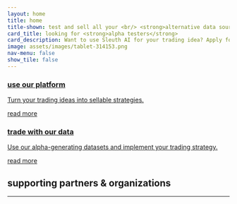 ```yaml
---
layout: home
title: home
title-shown: test and sell all your <br/> <strong>alternative data sources</strong> <br/> on one platform
card_title: looking for <strong>alpha testers</strong>
card_description: Want to use Sleuth AI for your trading idea? Apply for our exclusive alpha release now.
image: assets/images/tablet-314153.png
nav-menu: false
show_tile: false
---
```

<section class="people-who-interact">
    <!--<h2 class="h2">who are you</h2>
    <hr/>-->
    <div class="card-container">
        <a href="/user" class="card">
            <h3 class="h3">use our platform</h3>
            <p>Turn your trading ideas into sellable strategies.</p>
            <span>read more</span>
        </a>
        <a href="/client" class="card">
            <h3 class="h3">trade with our data</h3>
            <p>Use our alpha-generating datasets and implement your trading strategy.</p>
            <span>read more</span>
        </a>
        <!--<a href="/investor" class="card">
            <h3 class="h3">investor</h3>
            <p>Help us enable data scientists to explore, test, and sell their trading strategies.</p>
        </a>-->
    </div>
</section>
<section class="how-it-works">
    <h2 class="h2">supporting partners & organizations</h2>
    <hr/>
    <div>
        <a target="_blank" href="https://edventure.vc/"><img src="{% link assets/images/Edventure.png %}" alt="" /></a>
        <a target="_blank" href="https://edventure.vc/"><img src="{% link assets/images/edinburgh_innovations.png %}" alt="" /></a>
    </div>
</section>




